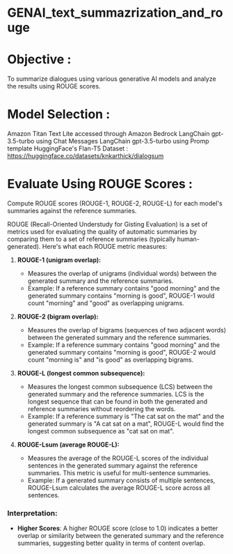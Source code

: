 # GENAI_text_summazrization_and_rouge

# Objective :

To summarize dialogues using various generative AI models and analyze the results using ROUGE scores.

# Model Selection :

Amazon Titan Text Lite accessed through Amazon Bedrock
LangChain gpt-3.5-turbo using Chat Messages
LangChain gpt-3.5-turbo using Promp template
HuggingFace's Flan-T5
Dataset : https://huggingface.co/datasets/knkarthick/dialogsum

# Evaluate Using ROUGE Scores : 
Compute ROUGE scores (ROUGE-1, ROUGE-2, ROUGE-L) for each model's summaries against the reference summaries.


ROUGE (Recall-Oriented Understudy for Gisting Evaluation) is a set of metrics used for evaluating the quality of automatic summaries by comparing them to a set of reference summaries (typically human-generated). Here's what each ROUGE metric measures:

1. **ROUGE-1 (unigram overlap):**
   - Measures the overlap of unigrams (individual words) between the generated summary and the reference summaries.
   - Example: If a reference summary contains "good morning" and the generated summary contains "morning is good", ROUGE-1 would count "morning" and "good" as overlapping unigrams.

2. **ROUGE-2 (bigram overlap):**
   - Measures the overlap of bigrams (sequences of two adjacent words) between the generated summary and the reference summaries.
   - Example: If a reference summary contains "good morning" and the generated summary contains "morning is good", ROUGE-2 would count "morning is" and "is good" as overlapping bigrams.

3. **ROUGE-L (longest common subsequence):**
   - Measures the longest common subsequence (LCS) between the generated summary and the reference summaries. LCS is the longest sequence that can be found in both the generated and reference summaries without reordering the words.
   - Example: If a reference summary is "The cat sat on the mat" and the generated summary is "A cat sat on a mat", ROUGE-L would find the longest common subsequence as "cat sat on mat".

4. **ROUGE-Lsum (average ROUGE-L):**
   - Measures the average of the ROUGE-L scores of the individual sentences in the generated summary against the reference summaries. This metric is useful for multi-sentence summaries.
   - Example: If a generated summary consists of multiple sentences, ROUGE-Lsum calculates the average ROUGE-L score across all sentences.

### Interpretation:

- **Higher Scores**: A higher ROUGE score (close to 1.0) indicates a better overlap or similarity between the generated summary and the reference summaries, suggesting better quality in terms of content overlap.
